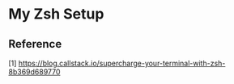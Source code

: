 # My Zsh Setup

## Reference

[1] https://blog.callstack.io/supercharge-your-terminal-with-zsh-8b369d689770

